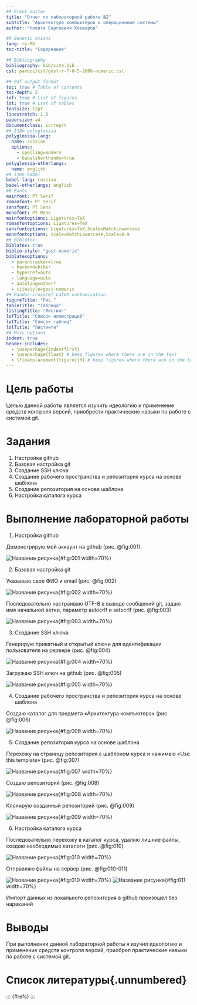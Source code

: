 ```yaml
---
## Front matter
title: "Отчет по лабораторной работе №2"
subtitle: "Архитектура компьютеров и операционные системы"
author: "Никита Сергеевич Кокшаров"

## Generic otions
lang: ru-RU
toc-title: "Содержание"

## Bibliography
bibliography: bib/cite.bib
csl: pandoc/csl/gost-r-7-0-5-2008-numeric.csl

## Pdf output format
toc: true # Table of contents
toc-depth: 2
lof: true # List of figures
lot: true # List of tables
fontsize: 12pt
linestretch: 1.5
papersize: a4
documentclass: scrreprt
## I18n polyglossia
polyglossia-lang:
  name: russian
  options:
	- spelling=modern
	- babelshorthands=true
polyglossia-otherlangs:
  name: english
## I18n babel
babel-lang: russian
babel-otherlangs: english
## Fonts
mainfont: PT Serif
romanfont: PT Serif
sansfont: PT Sans
monofont: PT Mono
mainfontoptions: Ligatures=TeX
romanfontoptions: Ligatures=TeX
sansfontoptions: Ligatures=TeX,Scale=MatchLowercase
monofontoptions: Scale=MatchLowercase,Scale=0.9
## Biblatex
biblatex: true
biblio-style: "gost-numeric"
biblatexoptions:
  - parentracker=true
  - backend=biber
  - hyperref=auto
  - language=auto
  - autolang=other*
  - citestyle=gost-numeric
## Pandoc-crossref LaTeX customization
figureTitle: "Рис."
tableTitle: "Таблица"
listingTitle: "Листинг"
lofTitle: "Список иллюстраций"
lotTitle: "Список таблиц"
lolTitle: "Листинги"
## Misc options
indent: true
header-includes:
  - \usepackage{indentfirst}
  - \usepackage{float} # keep figures where there are in the text
  - \floatplacement{figure}{H} # keep figures where there are in the text
---
```


# Цель работы

Целью данной работы является изучить идеологию и применение средств контроля версий, приобрести практические навыки по работе с системой git.

# Задания

1. Настройка github
2. Базовая настройка git
3. Создание SSH ключа
4. Создание рабочего пространства и репозитория курса на основе шаблона
5. Создание репозитория на основе шаблона
6. Настройка каталога курса

# Выполнение лабораторной работы

1. Настройка github

Демонстрирую мой аккаунт на github (рис. @fig:001).

![Название рисунка](image/1.png){#fig:001 width=70%}

2. Базовая настройка git

Указываю свое ФИО и email (рис. @fig:002)

![Название рисунка](image/2.png){#fig:002 width=70%}

Последовательно настраиваю UTF-8 в выводе сообщений git, задаю имя начальной ветки, параметр autocrlf и satecrlf (рис. @fig:003)

![Название рисунка](image/3.png){#fig:003 width=70%}

3. Создание SSH ключа

Генерирую приватный и открытый ключи для идентификации пользователя на сервере (рис. @fig:004)

![Название рисунка](image/4.png){#fig:004 width=70%}

Загружаю SSH ключ на github (рис. @fig:005)

![Название рисунка](image/5.png){#fig:005 width=70%}

4. Создание рабочего пространства и репозитория курса на основе шаблона 

Создаю каталог для предмета «Архитектура компьютера» (рис. @fig:006)

![Название рисунка](image/6.png){#fig:006 width=70%}

5. Создание репозитория курса на основе шаблона

Перехожу на страницу репозитория с шаблоном курса и нажимаю «Use this template» (рис. @fig:007)

![Название рисунка](image/7.png){#fig:007 width=70%}

Создаю репозиторий (рис. @fig:008)

![Название рисунка](image/8.png){#fig:008 width=70%}

Клонирую созданный репозиторий (рис. @fig:009)

![Название рисунка](image/9.png){#fig:009 width=70%}

6. Настройка каталога курса

Последовательно перехожу в каталог курса, удаляю лишние файлы, создаю необходимые каталоги (рис. @fig:010)

![Название рисунка](image/10.png){#fig:010 width=70%}

Отправляю файлы на сервер (рис. @fig:010-011)

![Название рисунка](image/11.png){#fig:010 width=70%}
![Название рисунка](image/12.png){#fig:011 width=70%}

Импорт данных из локального репозитория в github произошел без нареканий

# Выводы

При выполнении данной лабораторной работы я изучил идеологию и применение средств контроля версий, приобрел практические навыки по работе с системой git.

# Список литературы{.unnumbered}

::: {#refs}
:::
